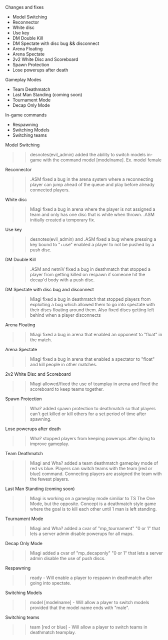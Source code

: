 Changes and fixes
- Model Switching
- Reconnector
- White disc
- Use key
- DM Double Kill
- DM Spectate with disc bug && disconnect
- Arena Floating
- Arena Spectate
- 2v2 White Disc and Scoreboard
- Spawn Protection
- Lose powerups after death

Gameplay Modes
- Team Deathmatch
- Last Man Standing (coming soon)
- Tournament Mode
- Decap Only Mode

In-game commands
- Respawning
- Switching Models
- Switching teams


Model Switching
>>desnotes(evil_admin) added the ability to switch models in-game with the command model [modelname]. Ex. model female

Reconnector
>>.ASM fixed a bug in the arena system where a reconnecting player can jump ahead of the queue and play before already connected players.

White disc
>>Miagi fixed a bug in arena where the player is not assigned a team and only has one disc that is white when thrown.
>>.ASM initially created a temporary fix.

Use key
>>desnotes(evil_admin) and .ASM fixed a bug where pressing a key bound to "+use" enabled a player to not be pushed by a push disc.

DM Double Kill
>>.ASM and netniV fixed a bug in deathmatch that stopped a player from getting killed on respawn if someone hit the decap'd body with a push disc.

DM Spectate with disc bug and disconnect
>>Miagi fixed a bug in deathmatch that stopped players from exploiting a bug which allowed them to go into spectate with their discs floating around them.
>>Also fixed discs getting left behind when a player disconnects

Arena Floating
>>Miagi fixed a bug in arena that enabled an opponent to "float" in the match.

Arena Spectate
>>Miagi fixed a bug in arena that enabled a spectator to "float" and kill people in other matches.

2v2 White Disc and Scoreboard
>>Miagi allowed/fixed the use of teamplay in arena and fixed the scoreboard to keep teams together.

Spawn Protection
>>Wha? added spawn protection to deathmatch so that players can't get killed or kill others for a set period of time after spawning.

Lose powerups after death
>>Wha? stopped players from keeping powerups after dying to improve gameplay.

Team Deathmatch
>>Miagi and Wha? added a team deathmatch gameplay mode of red vs blue.
>>Players can switch teams with the team [red or blue] command.
>>Connecting players are assigned the team with the fewest players.

Last Man Standing (coming soon)
>>Miagi is working on a gameplay mode similiar to TS The One Mode, but the opposite.
>>Concept is a deathmatch style game where the goal is to kill each other until 1 man is left standing.

Tournament Mode
>>Miagi and Wha? added a cvar of "mp_tournament" "0 or 1" that lets a server admin disable powerups for all maps.

Decap Only Mode
>>Miagi added a cvar of "mp_decaponly" "0 or 1" that lets a server admin disable the use of push discs.

Respawning
>>ready - Will enable a player to respawn in deathmatch after going into spectate.

Switching Models
>>model [modelname] - Will allow a player to switch models provided that the model name ends with "male".

Switching teams
>>team [red or blue] - Will allow a player to switch teams in deathmatch teamplay.
